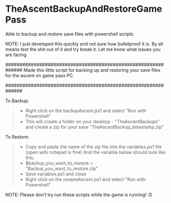 # TheAscentBackupAndRestoreGamePass
Able to backup and restore save files with powershell scripts

NOTE: I just developed this quickly and not sure how bulletproof it is.
By all means test the shit out of it and try break it. Let me know what 
issues you are facing

##############################################################
Made this little script for backing up and restoring your save 
files for the ascent on game pass PC.

##############################################################


To Backup:
> - Right click on the backupAscent.ps1 and select "Run with Powershell"
> - This will create a folder on your desktop - "TheAscentBackups" and
create a zip for your save "TheAscentBackup_timestamp.zip"

To Restore:
> - Copy and paste the name of the zip file into the variables.ps1 file (open with notepad is fine)
And the variable below should look like this.
> - $backup_you_want_to_restore = "Backup_you_want_to_restore.zip"
> - Save variables.ps1 and close
> - Right click on the restpreAscent.ps1 and select "Run with Powershell"

NOTE: Please don't try run these scripts while the game is running! :D
